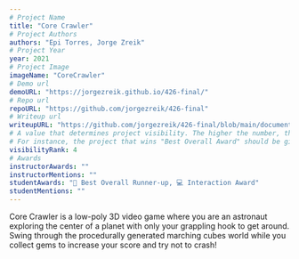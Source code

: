```yaml
---
# Project Name
title: "Core Crawler"
# Project Authors
authors: "Epi Torres, Jorge Zreik"
# Project Year
year: 2021
# Project Image
imageName: "CoreCrawler"
# Demo url
demoURL: "https://jorgezreik.github.io/426-final/"
# Repo url
repoURL: "https://github.com/jorgezreik/426-final"
# Writeup url
writeupURL: "https://github.com/jorgezreik/426-final/blob/main/documentation/COS%20426%20Intermediary%20Report.pdf"
# A value that determines project visibility. The higher the number, the closer it will appear to the top
# For instance, the project that wins "Best Overall Award" should be given the highest visibilityRank
visibilityRank: 4
# Awards
instructorAwards: ""
instructorMentions: ""
studentAwards: "🥈 Best Overall Runner-up, 💻 Interaction Award"
studentMentions: ""
---
```

Core Crawler is a low-poly 3D video game where you are an astronaut exploring the center of a planet with only your grappling hook to get around. Swing through the procedurally generated marching cubes world while you collect gems to increase your score and try not to crash!
